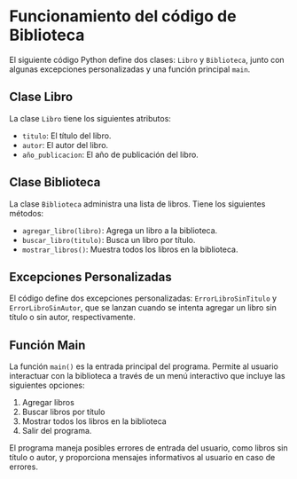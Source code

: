 # Funcionamiento del código de Biblioteca

El siguiente código Python define dos clases: `Libro` y `Biblioteca`, junto con algunas excepciones personalizadas y una función principal `main`.

## Clase Libro

La clase `Libro` tiene los siguientes atributos:

- `titulo`: El título del libro.
- `autor`: El autor del libro.
- `año_publicacion`: El año de publicación del libro.

## Clase Biblioteca

La clase `Biblioteca` administra una lista de libros. Tiene los siguientes métodos:

- `agregar_libro(libro)`: Agrega un libro a la biblioteca.
- `buscar_libro(titulo)`: Busca un libro por título.
- `mostrar_libros()`: Muestra todos los libros en la biblioteca.

## Excepciones Personalizadas

El código define dos excepciones personalizadas: `ErrorLibroSinTitulo` y `ErrorLibroSinAutor`, que se lanzan cuando se intenta agregar un libro sin título o sin autor, respectivamente.

## Función Main

La función `main()` es la entrada principal del programa. Permite al usuario interactuar con la biblioteca a través de un menú interactivo que incluye las siguientes opciones:
1. Agregar libros
2. Buscar libros por título
3. Mostrar todos los libros en la biblioteca
4. Salir del programa.

El programa maneja posibles errores de entrada del usuario, como libros sin título o autor, y proporciona mensajes informativos al usuario en caso de errores.

